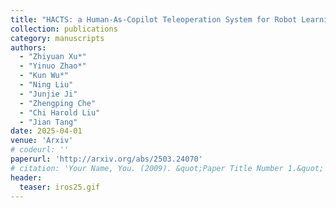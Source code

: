 ```yaml
---
title: "HACTS: a Human-As-Copilot Teleoperation System for Robot Learning"
collection: publications
category: manuscripts
authors: 
  - "Zhiyuan Xu*"
  - "Yinuo Zhao*"
  - "Kun Wu*"
  - "Ning Liu"
  - "Junjie Ji"
  - "Zhengping Che"
  - "Chi Harold Liu"
  - "Jian Tang"
date: 2025-04-01
venue: 'Arxiv'
# codeurl: ''
paperurl: 'http://arxiv.org/abs/2503.24070'
# citation: 'Your Name, You. (2009). &quot;Paper Title Number 1.&quot; <i>Journal 1</i>. 1(1).'
header:
  teaser: iros25.gif
---
```

